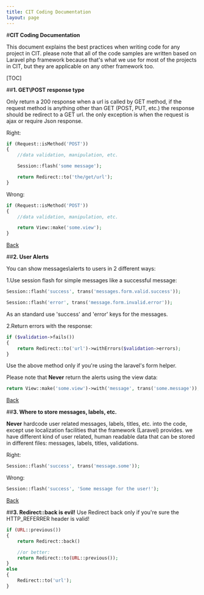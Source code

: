 ```yaml
---
title: CIT Coding Documentation
layout: page
---
```

#**CIT Coding Documentation**

This document explains the best practices when writing code for any project in CIT. please note that all of the code samples are written based on Laravel php framework because that's what we use for most of the projects in CIT, but they are applicable on any other framework too.

[TOC]

##**1. GET\POST response type**

Only return a 200 response when a url is called by GET method, if the request method is anything other than GET (POST, PUT, etc.) the response should be redirect to a GET url. the only exception is when the request is ajax or require Json response.

Right:
```php
if (Request::isMethod('POST'))
{
	//data validation, manipulation, etc.

	Session::flash('some message');

	return Redirect::to('the/get/url');
}
```

Wrong:
```php
if (Request::isMethod('POST'))
{
	//data validation, manipulation, etc.

	return View::make('some.view');
}
```


[Back](#tickets-workflow-in-cit-projects)

##**2. User Alerts**

You can show messages\alerts to users in 2 different ways:

1.Use session flash for simple messages like a successful message:

```php
Session::flash('success', trans('messages.form.valid.success'));

Session::flash('error', trans('message.form.invalid.error'));
```
As an standard use 'success' and 'error' keys for the messages.

2.Return errors with the response:

```php
if ($validation->fails())
{
	return Redirect::to('url')->withErrors($validation->errors);
}
```

Use the above method only if you're using the laravel's form helper.

Please note that **Never** return the alerts using the view data:
```php
return View::make('some.view')->with('message', trans('some.message'));
```
[Back](#tickets-workflow-in-cit-projects)

##**3. Where to store messages, labels, etc.**

**Never** hardcode user related messages, labels, titles, etc. into the code, except use localization facilities that the framework (Laravel) provides. we have different kind of user related, human readable data that can be stored in different files: messages, labels, titles, validations.

Right:

```php
Session::flash('success', trans('message.some'));
```

Wrong:
```php
Session::flash('success', 'Some message for the user!');
```

[Back](#tickets-workflow-in-cit-projects)

##**3. Redirect::back is evil!**
Use Redirect back only if you're sure the HTTP_REFERRER header is valid!

```php
if (URL::previous())
{
	return Redirect::back()

	//or better:
	return Redirect::to(URL::previous());
}
else
{
	Redirect::to('url');
}
```

